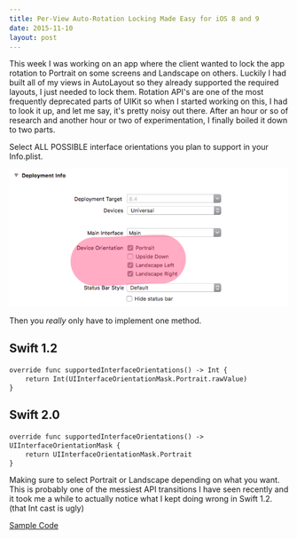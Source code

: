 ```yaml
---
title: Per-View Auto-Rotation Locking Made Easy for iOS 8 and 9
date: 2015-11-10
layout: post
---
```


This week I was working on an app where the client wanted to lock the
app rotation to Portrait on some screens and Landscape on others.
Luckily I had built all of my views in AutoLayout so they already
supported the required layouts, I just needed to lock them. Rotation
API's are one of the most frequently deprecated parts of UIKit so when I
started working on this, I had to look it up, and let me say, it's
pretty noisy out there. After an hour or so of research and another hour
or two of experimentation, I finally boiled it down to two parts.

Select ALL POSSIBLE interface orientations you plan to support in your Info.plist.

![Screenshot][1]

Then you *really* only have to implement one method.

## Swift 1.2

```
override func supportedInterfaceOrientations() -> Int {
    return Int(UIInterfaceOrientationMask.Portrait.rawValue)
}
```

## Swift 2.0

```
override func supportedInterfaceOrientations() -> UIInterfaceOrientationMask {
    return UIInterfaceOrientationMask.Portrait
}
```

Making sure to select Portrait or Landscape depending on what you want.
This is probably one of the messiest API transitions I have seen
recently and it took me a while to actually notice what I kept doing
wrong in Swift 1.2. (that Int cast is ugly)

[Sample Code][2]

[1]: images/InterfaceOrientation.png
[2]: downloads/RotationTest.zip